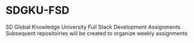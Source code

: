 # SDGKU-FSD
SD Global Knowledge University Full Stack Development Assignments
Subsequent repositoiries will be created to organize weekly assignments
